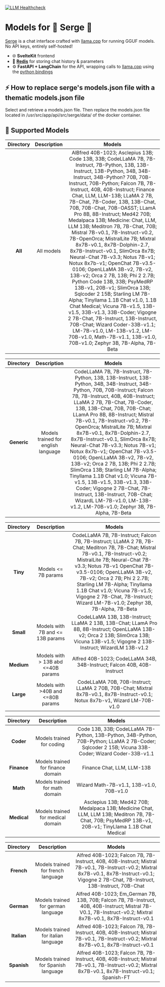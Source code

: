 [![LLM Healthcheck](https://github.com/Smartappli/serge-models/actions/workflows/model-check.yml/badge.svg)](https://github.com/Smartappli/serge-models/actions/workflows/model-check.yml)

# Models for 🦙 Serge 🦙

[Serge](https://github.com/serge-chat/serge) is a chat interface crafted with [llama.cpp](https://github.com/ggerganov/llama.cpp) for running GGUF models. No API keys, entirely self-hosted!

- 🌐 **SvelteKit** frontend
- 💾 **[Redis](https://github.com/redis/redis)** for storing chat history & parameters
- ⚙️ **FastAPI + LangChain** for the API, wrapping calls to [llama.cpp](https://github.com/ggerganov/llama.cpp) using the [python bindings](https://github.com/abetlen/llama-cpp-python)

## ⚡️ How to replace serge's models.json file with a thematic models.json file

Select and retrieve a models.json file.
Then replace the models.json file located in /usr/src/app/api/src/serge/data/ of the docker container.

## 🧠 Supported Models

| Directory    | Description    | Models    |
|:------------:|:--------------------------------:|:---------:|
| **All** | All models | AlBfred 40B-1023; Asclepius 13B; Code 13B, 33B; CodeLLaMA 7B, 7B-Instruct, 7B-Python, 13B, 13B-Instruct, 13B-Python, 34B, 34B-Instruct, 34B-Python? 70B, 70B-Instruct, 70B-Python; Falcon 7B, 7B-Instruct, 40B, 40B-Instruct; Finance Chat, LLM, LLM-13B; LLaMA 2 7B, 7B-Chat, 7B-Coder, 13B, 13B-Chat, 70B, 70B-Chat, 70B-OASST; LLamA Pro 8B, 8B-Instruct; Med42 70B; Medalpaca 13B; Medicine: Chat, LLM, LLM 13B; Meditron 7B, 7B-Chat, 70B; Mistral 7B-v0.1, 7B-Instruct-v0.2, 7B-OpenOrca; MistralLite 7B; Mixtral 8x7B-v0.1, 8x7B-Dolphin-2.7, 8x7B-Instruct-v0.1, SlimOrca 8x7B; Neural-Chat 7B-v3.3; Notus 7B-v1; Notux 8x7b-v1; OpenChat 7B-v3.5-0106; OpenLLaMA 3B-v2, 7B-v2, 13B-v2; Orca 2 7B, 13B; Phi 2 2.7B; Python Code 13B, 33B; PsyMedRP 13B-v1, 20B-v1; SlimOrca 13B; Sqlcoder 2 15B; Starling LM 7B-Alpha; Tinyllama 1.1B Chat v1.0, 1.1B Chat Medical; Vicuna 7B-v1.5, 13B-v1.5, 33B-v1.3, 33B-Coder; Vigogne 2 7B-Chat, 7B-Instruct, 13B-Instruct, 70B-Chat; Wizard Coder-33B-v1.1; LM-7B-v1.0, LM-13B-v1.2, LM-70B-v1.0, Math-7B-v1.1, 13B-v1.0, 70B-v1.0; Zephyr 3B, 7B-Alpha, 7B-Beta |

| Directory    | Description    | Models    |
|:------------:|:--------------------------------:|:---------:|
| **Generic** | Models trained for english language | CodeLLaMA 7B, 7B-Instruct, 7B-Python, 13B, 13B-Instruct, 13B-Python, 34B, 34B-Instruct, 34B-Python, 70B, 70B-Instruct; Falcon 7B, 7B-Instruct, 40B, 40B-Instruct; LLaMA 2 7B, 7B-Chat, 7B-Coder, 13B, 13B-Chat, 70B, 70B-Chat; LLamA Pro 8B, 8B-Instruct; Mistral 7B-v0.1, 7B-Instruct-v0.2, 7B-OpenOrca; MistralLite 7B; Mixtral 8x7B-v0.1, 8x7B-Dolphin-2.7, 8x7B-Instruct-v0.1, SlimOrca 8x7B; Neural-Chat 7B-v3.3; Notus 7B-v1; Notux 8x7b-v1; OpenChat 7B-v3.5-0106; OpenLLaMA 3B-v2, 7B-v2, 13B-v2; Orca 2 7B, 13B; Phi 2 2.7B; SlimOrca 13B; Starling LM 7B-Alpha; Tinyllama 1.1B Chat v1.0; Vicuna 7B-v1.5, 13B-v1.5, 33B-v1.3, 33B-Coder; Vigogne 2 7B-Chat, 7B-Instruct, 13B-Instruct, 70B-Chat; WizardL LM-7B-v1.0, LM-13B-v1.2, LM-70B-v1.0; Zephyr 3B, 7B-Alpha, 7B-Beta |

| Directory    | Description    | Models    |
|:------------:|:--------------------------------:|:---------:|
| **Tiny** | Models <= 7B params | CodeLLaMA 7B, 7B-Instruct; Falcon 7B, 7B-Instruct; LLaMA 2 7B, 7B-Chat; Meditron 7B, 7B-Chat; Mistral 7B-v0.1, 7B-Instruct-v0.2; MistralLite 7B; Neural-Chat 7B-v3.3; Notus 7B-v1 OpenChat 7B-v3.5-0106; OpenLLaMA 3B-v2, 7B-v2; Orca 2 7B; Phi 2 2.7B; Starling LM 7B-Alpha; Tinyllama 1.1B Chat v1.0; Vicuna 7B-v1.5; Vigogne 2 7B-Chat, 7B-Instruct; Wizard LM-7B-v1.0; Zephyr 3B, 7B-Alpha, 7B-Beta |
| **Small** | Models with 7B and <= 13B params | CodeLLaMA 13B, 13B-Instruct; LLaMA 2 13B, 13B-Chat; LLamA Pro 8B, 8B-Instruct; OpenLLaMA 13B-v2; Orca 2 13B; SlimOrca 13B; Vicuna 13B-v1.5; Vigogne 2 13B-Instruct; WizardLM 13B-v1.2 |
| **Medium** | Models with > 13B abd <=40B params | Alfred 40B-1023; CodeLLaMA 34B, 34B-Instruct; Falcon 40B, 40B-Instruct |
| **Large** | Models with >40B and <=80B params | CodeLLaMA 70B, 70B-Instruct; LLaMA 2 70B, 70B-Chat; Mixtral 8x7B-v0.1, 8x7B-Instruct-v0.1; Notux 8x7b-v1, Wizard LM-70B-v1.0 |  

| Directory    | Description    | Models    |
|:------------:|:--------------------------------:|:---------:|
| **Coder** | Models trained for coding | Code 13B, 33B; CodeLLaMA 7B-Python, 13B-Python, 34B-Python, 70B-Python; LLaMA 2 7B-Coder; Sqlcoder 2 15B; Vicuna 33B-Coder; Wizard Coder-33B-v1.1 |
| **Finance** | Models trained for finance domain | Finance Chat, LLM, LLM-13B |
| **Math** | Models trained for math domain | Wizard Math-7B-v1.1, 13B-v1.0, 70B-v1.0 |
| **Medical** | Models trained for medical domain | Asclepius 13B; Med42 70B; Medalpaca 13B; Medicine Chat, LLM, LLM 13B; Meditron 7B, 7B-Chat, 70B; PsyMedRP 13B-v1, 20B-v1; TinyLlama 1.1B Chat Medical |

| Directory    | Description    | Models    |
|:------------:|:--------------------------------:|:---------:|
| **French** | Models trained for french language | Alfred 40B-1023; Falcon 7B, 7B-Instruct, 40B, 40B-Instruct; Mistral 7B-v0.1, 7B-Instruct-v0.2; Mixtral 8x7B-v0.1, 8x7B-Instruct-v0.1; Vigogne 2 7B-Chat, 7B-Instruct, 13B-Instruct, 70B-Chat |
| **German** | Models trained for german language | Alfred 40B-1023; Em_German 7B, 13B, 70B; Falcon 7B, 7B-Instruct, 40B, 40B-Instruct; Mistral 7B-V0.1, 7B-Instruct-v0.2; Mixtral 8x7B-v0.1, 8x7B-Instruct-v0.1 |
| **Italian** | Models trained for italian language | Alfred 40B-1023; Falcon 7B, 7B-Instruct, 40B, 40B-Instruct; Mistral 7B-v0.1, 7B-Instruct-v0.2; Mixtral 8x7B-v0.1, 8x7B-Instruct-v0.1 |
| **Spanish** | Models trained for Spanish language |Alfred 40B-1023; Falcon 7B, 7B-Instruct, 40B, 40B-Instruct; Mistral 7B-v0.1, 7B-Instruct-v0.2; Mixtral 8x7B-v0.1, 8x7B-Instruct-v0.1; Spanish-FT |


